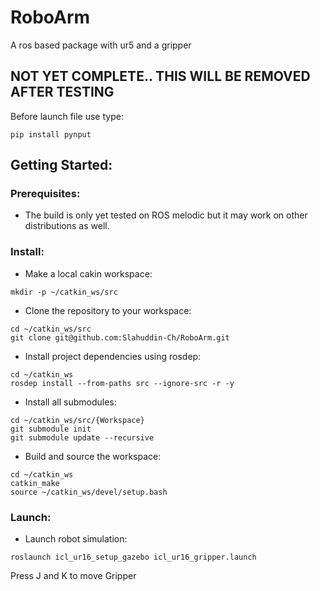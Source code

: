 # RoboArm

A ros based package with ur5 and a gripper
## NOT YET COMPLETE.. THIS WILL BE REMOVED AFTER TESTING
Before launch file use type:
```
pip install pynput

```
## Getting Started:

### Prerequisites:

- The build is only yet tested on ROS melodic but it may work on other distributions as well.

### Install:

- Make a local cakin workspace:
```
mkdir -p ~/catkin_ws/src
```
- Clone the repository to your workspace:
```
cd ~/catkin_ws/src
git clone git@github.com:Slahuddin-Ch/RoboArm.git
```

- Install project dependencies using rosdep:
```
cd ~/catkin_ws
rosdep install --from-paths src --ignore-src -r -y
```
- Install all submodules:
```
cd ~/catkin_ws/src/{Workspace}
git submodule init
git submodule update --recursive
```

- Build and source the workspace:
```
cd ~/catkin_ws
catkin_make
source ~/catkin_ws/devel/setup.bash
```

### Launch:

- Launch robot simulation:
```
roslaunch icl_ur16_setup_gazebo icl_ur16_gripper.launch
```

Press J and K to move Gripper
